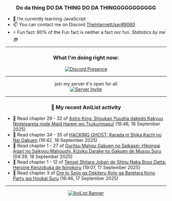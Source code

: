 <div align="center">

### Do da thing DO DA THING DO DA THINGGGGGGGGGGG
</div>

- 🌱 I’m currently learning JavaScript
- 📫 You can contact me on Discord [TheInternetUser#9060](https://discord.com/users/534117072796385300)
- ⚡ Fun fact: 80% of the Fun fact is neither a fact nor fun. _Statistics by me 😎_
<hr>

<div align="center">

### What I'm doing right now:
[![Discord Presence](https://lanyard.cnrad.dev/api/534117072796385300)](https://discord.com/users/534117072796385300)
<hr>

join my server it's open for all <br>
[![Server Invite](https://invidget.switchblade.xyz/bfYgVHxrSs)](https://discord.gg/bfYgVHxrSs)

<hr>
  
### 🌸 My recent AniList activity

</div>

<!-- ANILIST_ACTIVITY:start -->

-   📖 Read chapter 29 - 32 of [Astro King: Shoukan Yuusha dakedo Kakyuu Ninteisareta node Maid Harem wo Tsukurimasu!](https://anilist.co/manga/151865) (19:46, 18 September 2025)
-   📖 Read chapter 34 - 35 of [HACKING GHOST: Karada ni Shika Kachi no Nai Gakuen](https://anilist.co/manga/186922) (19:42, 18 September 2025)
-   📖 Read chapter 1 - 27 of [Ouritsu Mahou Gakuen no Saikasei: Hikongai Agari no Saikyou Mahoushi, Kizoku Darake no Gakuen de Musou Suru](https://anilist.co/manga/129506) (04:39, 18 September 2025)
-   📖 Read chapter 1 - 12 of [Tensei Shitara Joban de Shinu Naka Boss Datta: Heroine Kenzokuka de Ikinokoru](https://anilist.co/manga/164956) (19:07, 17 September 2025)
-   📖 Read chapter 3 of [Ore to Seijo ga Dekiteru Koto ga Baretara Kono Party wa Houkai Suru](https://anilist.co/manga/194908) (16:46, 17 September 2025)

<!-- ANILIST_ACTIVITY:end -->
<hr>

<div align="center">

[![AniList Banner](https://img.anili.st/User/929966)](https://anilist.co/user/TheInternetUser)

<!-- ![Profile views](https://gpvc.arturio.dev/TheInternetUse7) Since 2023-01-09 -->
<br>


</div>

